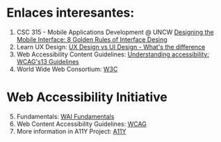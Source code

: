 # Enlaces interesantes:
1. CSC 315 - Mobile Applications Development @ UNCW [Designing the Mobile Interface: 8 Golden Rules of Interface Desing](https://www.youtube.com/watch?v=INY_M3Ebtck)
2. Learn UX Design: [UX Design vs UI Design - What's the difference](https://www.youtube.com/watch?v=5CxXhyhT6Fc)
3. Web Accessibility Content Guidelines: [Understanding accessibility: WCAG's13 Guidelines](https://www.youtube.com/watch?v=RjpvOqZigao&t=869s)
4. World Wide Web Consortium: [W3C](https://www.w3.org/)

# Web Accessibility Initiative
5. Fundamentals: [WAI Fundamentals](https://www.w3.org/WAI/fundamentals/)
6. Web Content Accessibility Guidelines: [WCAG](https://www.w3.org/WAI/standards-guidelines/wcag/)
7. More information in A11Y Project: [A11Y](https://www.a11yproject.com/posts/what-is-wai/)
